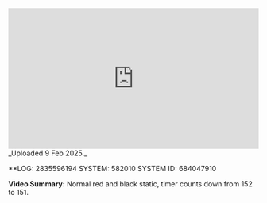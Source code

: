 
<iframe 
  src="https://drive.google.com/file/d/1frEHippXtryE4bzaISXFoDyEP_ieZoaV/preview"  
  style="width:100%; aspect-ratio:16/9; border:0;"
  allowfullscreen>
</iframe>
_Uploaded 9 Feb 2025._

**LOG: 2835596194
SYSTEM: 582010
SYSTEM ID: 684047910

**Video Summary:** Normal red and black static, timer counts down from 152 to 151.